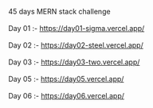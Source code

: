 45 days MERN stack challenge 
<br>
<br>
Day 01 :- https://day01-sigma.vercel.app/
<br>
<br>
Day 02 :- https://day02-steel.vercel.app/
<br>
<br>
Day 03 :- https://day03-two.vercel.app/
<br>
<br>
Day 05 :- https://day05.vercel.app/
<br>
<br>
Day 06 :- https://day06.vercel.app/
